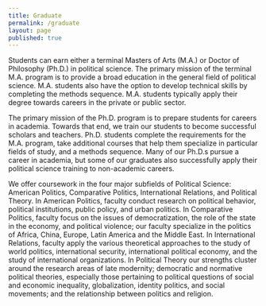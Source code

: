 ```yaml
---
title: Graduate
permalink: /graduate
layout: page
published: true
---
```


Students can earn either a terminal Masters of Arts (M.A.) or Doctor of Philosophy (Ph.D.) in political science.  The primary mission of the terminal M.A. program is to provide a broad education in the general field of political science.  M.A. students also have the option to develop technical skills by completing the methods sequence.  M.A. students typically apply their degree towards careers in the private or public sector.

The primary mission of the Ph.D. program is to prepare students for careers in academia. Towards that end, we train our students to become successful scholars and teachers.  Ph.D. students complete the requirements for the M.A. program, take additional courses that help them specialize in particular fields of study, and a methods sequence.  Many of our Ph.D.s pursue a career in academia, but some of our graduates also successfully apply their political science training to non-academic careers.

We offer coursework in the four major subfields of Political Science:  American Politics, Comparative Politics, International Relations, and Political Theory.  In American Politics, faculty conduct research on political behavior, political institutions, public policy, and urban politics.  In Comparative Politics, faculty focus on the issues of democratization, the role of the state in the economy, and political violence; our faculty specialize in the politics of Africa, China, Europe, Latin America and the Middle East. In International Relations, faculty apply the various theoretical approaches to the study of world politics, international security, international political economy, and the study of international organizations. In Political Theory our strengths cluster around the research areas of late modernity; democratic and normative political theories, especially those pertaining to political questions of social and economic inequality, globalization, identity politics, and social movements; and the relationship between politics and religion.